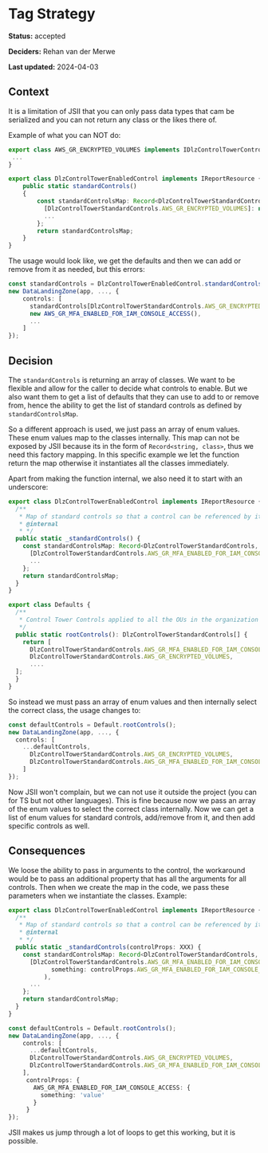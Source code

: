 # Tag Strategy

**Status:** accepted

**Deciders:** Rehan van der Merwe

**Last updated:** 2024-04-03

## Context

It is a limitation of JSII that you can only pass data types that cam be serialized and you can not return any class
or the likes there of.

Example of what you can NOT do:
```typescript
export class AWS_GR_ENCRYPTED_VOLUMES implements IDlzControlTowerControl {
 ...
}

export class DlzControlTowerEnabledControl implements IReportResource {
    public static standardControls() 
    {
        const standardControlsMap: Record<DlzControlTowerStandardControls, IDlzControlTowerControl> = {
          [DlzControlTowerStandardControls.AWS_GR_ENCRYPTED_VOLUMES]: new AWS.AWS_GR_ENCRYPTED_VOLUMES(),
          ...
        };
        return standardControlsMap;
    }
}
```

The usage would look like, we get the defaults and then we can add or remove from it as needed, but this errors:
```typescript
const standardControls = DlzControlTowerEnabledControl.standardControls(); <<<<< BUT THIS ERRORS <<<<<
new DataLandingZone(app, ..., {
    controls: [
      standardControls[DlzControlTowerStandardControls.AWS_GR_ENCRYPTED_VOLUMES],
      new AWS_GR_MFA_ENABLED_FOR_IAM_CONSOLE_ACCESS(),
      ...
    ]
});
```

## Decision

The `standardControls` is returning an array of classes. We want to be flexible and allow for the caller to decide what
controls to enable. But we also want them to get a list of defaults that they can use to add to or remove from, hence
the ability to get the list of standard controls as defined by `standardControlsMap`.

So a different approach is used, we just pass an array of enum values. These enum values map to the classes internally.
This map can not be exposed by JSII because its in the form of `Record<string, class>`, thus we need this factory
mapping. In this specific example we let the function return the map otherwise it instantiates all the classes
immediately.

Apart from making the function internal, we also need it to start with an underscore:
```typescript
export class DlzControlTowerEnabledControl implements IReportResource {
  /**
   * Map of standard controls so that a control can be referenced by its name
   * @internal
   * */
  public static _standardControls() {
    const standardControlsMap: Record<DlzControlTowerStandardControls, IDlzControlTowerControl> = {
      [DlzControlTowerStandardControls.AWS_GR_MFA_ENABLED_FOR_IAM_CONSOLE_ACCESS]: new AWS.AWS_GR_MFA_ENABLED_FOR_IAM_CONSOLE_ACCESS(),
      ...
    };
    return standardControlsMap;
  }
}

export class Defaults {
  /**
   * Control Tower Controls applied to all the OUs in the organization
   */
  public static rootControls(): DlzControlTowerStandardControls[] {
    return [
      DlzControlTowerStandardControls.AWS_GR_MFA_ENABLED_FOR_IAM_CONSOLE_ACCESS,
      DlzControlTowerStandardControls.AWS_GR_ENCRYPTED_VOLUMES,
      ....
  ];
  }
}
```

So instead we must pass an array of enum values and then internally select the correct class, the usage changes to:
```typescript
const defaultControls = Default.rootControls();
new DataLandingZone(app, ..., {
  controls: [
    ...defaultControls,
      DlzControlTowerStandardControls.AWS_GR_ENCRYPTED_VOLUMES,
      DlzControlTowerStandardControls.AWS_GR_MFA_ENABLED_FOR_IAM_CONSOLE_ACCESS,
    ]
});
```

Now JSII won't complain, but we can not use it outside the project (you can for TS but not other languages). This is fine
because now we pass an array of the enum values to select the correct class internally. Now we can get a list of enum
values for standard controls, add/remove from it, and then add specific controls as well.

## Consequences

We loose the ability to pass in arguments to the control, the workaround would be to pass an additional property that
has all the arguments for all controls. Then when we create the map in the code, we pass these parameters when we
instantiate the classes. Example:

```typescript
export class DlzControlTowerEnabledControl implements IReportResource {
  /**
   * Map of standard controls so that a control can be referenced by its name
   * @internal
   * */
  public static _standardControls(controlProps: XXX) {
    const standardControlsMap: Record<DlzControlTowerStandardControls, IDlzControlTowerControl> = {
      [DlzControlTowerStandardControls.AWS_GR_MFA_ENABLED_FOR_IAM_CONSOLE_ACCESS]: new AWS.AWS_GR_MFA_ENABLED_FOR_IAM_CONSOLE_ACCESS(
            something: controlProps.AWS_GR_MFA_ENABLED_FOR_IAM_CONSOLE_ACCESS.something
          ),
      ...
    };
    return standardControlsMap;
  }
}
```

```typescript
const defaultControls = Default.rootControls();
new DataLandingZone(app, ..., {
    controls: [
      ...defaultControls,
      DlzControlTowerStandardControls.AWS_GR_ENCRYPTED_VOLUMES,
      DlzControlTowerStandardControls.AWS_GR_MFA_ENABLED_FOR_IAM_CONSOLE_ACCESS,
    ],
     controlProps: {
       AWS_GR_MFA_ENABLED_FOR_IAM_CONSOLE_ACCESS: {
         something: 'value'
       }
     }
});
```

JSII makes us jump through a lot of loops to get this working, but it is possible.

